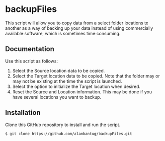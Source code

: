 # backupFiles

This script will allow you to copy data from a select folder locations to another as a way of backing up your data instead of using 
commercially available software, which is sometimes time consuming.

## Documentation

Use this script as follows:

1. Select the Source location data to be copied.
2. Select the Target location data to be copied. Note that the folder may or may not be existing at the time the script is launched.
3. Select the option to initialize the Target location when desired.
4. Reset the Source and Location information. This may be done if you have several locations you want to backup.  

## Installation

Clone this GitHub repository to install and run the script.

```
$ git clone https://github.com/alanbantug/backupFiles.git
```
